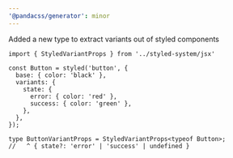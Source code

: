 ```yaml
---
'@pandacss/generator': minor
---
```


Added a new type to extract variants out of styled components

```tsx
import { StyledVariantProps } from '../styled-system/jsx'

const Button = styled('button', {
  base: { color: 'black' },
  variants: {
    state: {
      error: { color: 'red' },
      success: { color: 'green' },
    },
  },
});

type ButtonVariantProps = StyledVariantProps<typeof Button>;
//   ^ { state?: 'error' | 'success' | undefined }
```